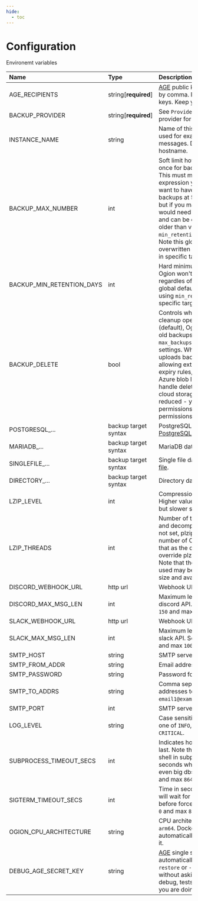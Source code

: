 ```yaml
---
hide:
  - toc
---
```


# Configuration

Environemt variables

| Name                      | Type                 | Description                                                                                                                                                                                                                                                                                                                                                                                                                                                                                                                                                      | Default         |
| :------------------------ | :------------------- | :--------------------------------------------------------------------------------------------------------------------------------------------------------------------------------------------------------------------------------------------------------------------------------------------------------------------------------------------------------------------------------------------------------------------------------------------------------------------------------------------------------------------------------------------------------------- | :-------------- |
| AGE_RECIPIENTS            | string[**required**] | [AGE](https://github.com/FiloSottile/age) public keys. Can be many splitted by comma. Note those must be **public** keys. Keep you private keys safe.                                                                                                                                                                                                                                                                                                                                                                                                            | -               |
| BACKUP_PROVIDER           | string[**required**] | See `Providers` chapter, choosen backup provider for example [GCS](./providers/google_cloud_storage.md).                                                                                                                                                                                                                                                                                                                                                                                                                                                         | -               |
| INSTANCE_NAME             | string               | Name of this ogion instance, will be used for example when sending fail messages. Defaults to system hostname.                                                                                                                                                                                                                                                                                                                                                                                                                                                   | system hostname |
| BACKUP_MAX_NUMBER         | int                  | Soft limit how many backups can live at once for backup target. Defaults to `7`. This must makes sense with cron expression you use. For example if you want to have `7` day retention, and make backups at 5:00, `max_backups=7` is fine, but if you make `4` backups per day, you would need `max_backups=28`. Limit is soft and can be exceeded if no backup is older than value specified in `min_retention_days` in backup target. Note this global default and can be overwritten by using `max_backups` param in specific targets. Min `1` and max `998`. | 7               |
| BACKUP_MIN_RETENTION_DAYS | int                  | Hard minimum backups lifetime in days. Ogion won't ever delete files before, regardles of other options. Note this global default and can be overwritten by using `min_retention_days` param in specific targets. Min `0` and max `36600`.                                                                                                                                                                                                                                                                                                                       | 3               |
| BACKUP_DELETE             | bool                 | Controls whether Ogion performs cleanup operations. When `true` (default), Ogion will automatically delete old backups from storage based on `max_backups` and `min_retention_days` settings. When `false`, Ogion only uploads backups without any cleanup, allowing external tools like GCS bucket expiry rules, S3 lifecycle policies, or Azure blob lifecycle management to handle deletion. **Note:** When disabled, cloud storage permissions can be reduced - you won't need delete or list permissions, only write/upload permissions are required.       | true            |
| POSTGRESQL\_...           | backup target syntax | PostgreSQL database target, see [PostgreSQL](./backup_targets/postgresql.md).                                                                                                                                                                                                                                                                                                                                                                                                                                                                                    | -               |
| MARIADB\_...              | backup target syntax | MariaDB database target, see [MariaDB](./backup_targets/mariadb.md).                                                                                                                                                                                                                                                                                                                                                                                                                                                                                             | -               |
| SINGLEFILE\_...           | backup target syntax | Single file database target, see [Single file](./backup_targets/file.md).                                                                                                                                                                                                                                                                                                                                                                                                                                                                                        | -               |
| DIRECTORY\_...            | backup target syntax | Directory database target, see [Directory](backup_targets/directory.md).                                                                                                                                                                                                                                                                                                                                                                                                                                                                                         | -               |
| LZIP_LEVEL                | int                  | Compression level for LZIP (0-9). Higher values mean better compression but slower speed.                                                                                                                                                                                                                                                                                                                                                                                                                                                                        | 0               |
| LZIP_THREADS              | int                  | Number of threads for LZIP compression and decompression (1-1024). When not set, plzip automatically detects the number of CPU cores available and uses that as the default. Setting this value will override plzip's automatic detection. Note that the actual number of threads used may be lower depending on file size and available system resources.                                                                                                                                                                                                                | -               |
| DISCORD_WEBHOOK_URL       | http url             | Webhook URL for fail messages.                                                                                                                                                                                                                                                                                                                                                                                                                                                                                                                                   | -               |
| DISCORD_MAX_MSG_LEN       | int                  | Maximum length of messages send to discord API. Sensible default used. Min `150` and max `10000`.                                                                                                                                                                                                                                                                                                                                                                                                                                                                | 1500            |
| SLACK_WEBHOOK_URL         | http url             | Webhook URL for fail messages.                                                                                                                                                                                                                                                                                                                                                                                                                                                                                                                                   | -               |
| SLACK_MAX_MSG_LEN         | int                  | Maximum length of messages send to slack API. Sensible default used. Min `150` and max `10000`.                                                                                                                                                                                                                                                                                                                                                                                                                                                                  | 1500            |
| SMTP_HOST                 | string               | SMTP server host.                                                                                                                                                                                                                                                                                                                                                                                                                                                                                                                                                | -               |
| SMTP_FROM_ADDR            | string               | Email address that will send emails.                                                                                                                                                                                                                                                                                                                                                                                                                                                                                                                             | -               |
| SMTP_PASSWORD             | string               | Password for `SMTP_FROM_ADDR`.                                                                                                                                                                                                                                                                                                                                                                                                                                                                                                                                   | -               |
| SMTP_TO_ADDRS             | string               | Comma separated list of email addresses to send emails. For example `email1@example.com,email2@example.com`.                                                                                                                                                                                                                                                                                                                                                                                                                                                     | -               |
| SMTP_PORT                 | int                  | SMTP server port.                                                                                                                                                                                                                                                                                                                                                                                                                                                                                                                                                | 587             |
| LOG_LEVEL                 | string               | Case sensitive const log level, must be one of `INFO`, `DEBUG`, `WARNING`, `ERROR`, `CRITICAL`.                                                                                                                                                                                                                                                                                                                                                                                                                                                                  | INFO            |
| SUBPROCESS_TIMEOUT_SECS   | int                  | Indicates how long subprocesses can last. Note that all backups are run from shell in subprocesses. Defaults to 3600 seconds which should be enough for even big dbs to make backup of. Min `5` and max `86400` (24h).                                                                                                                                                                                                                                                                                                                                           | 3600            |
| SIGTERM_TIMEOUT_SECS      | int                  | Time in seconds on exit how long ogion will wait for ongoing backup threads before force killing them and exiting. Min `0` and max `86400` (24h).                                                                                                                                                                                                                                                                                                                                                                                                                | 3600            |
| OGION_CPU_ARCHITECTURE    | string               | CPU architecture, supported `amd64` and `arm64`. Docker container will set it automatically so probably do not change it.                                                                                                                                                                                                                                                                                                                                                                                                                                        | null            |
| DEBUG_AGE_SECRET_KEY      | string               | [AGE](https://github.com/FiloSottile/age) single secret key used to automatically decrypt when using `--restore` or `--restore-latest` command without asking for it in input. Only for debug, tests or when you know what you are doing.                                                                                                                                                                                                                                                                                                                        | amd64           |

<br>
<br>
